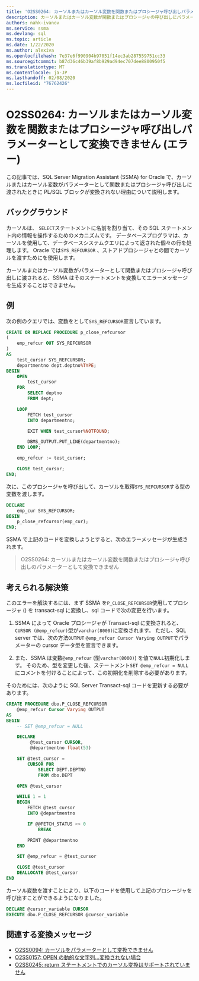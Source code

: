 ```yaml
---
title: 'O2SS0264: カーソルまたはカーソル変数を関数またはプロシージャ呼び出しパラメーターとして変換できません (エラー)'
description: カーソルまたはカーソル変数が関数またはプロシージャの呼び出しにパラメーターとして渡された場合に、SQL Server Migration Assistant (SSMA) for Oracle が PL/SQL ブロックを変換しない理由について説明します。
authors: nahk-ivanov
ms.service: ssma
ms.devlang: sql
ms.topic: article
ms.date: 1/22/2020
ms.author: alexiva
ms.openlocfilehash: 7e37e6f990904b97051f14ec3ab287559751cc33
ms.sourcegitcommit: b87d36c46b39af8b929ad94ec707dee8800950f5
ms.translationtype: MT
ms.contentlocale: ja-JP
ms.lasthandoff: 02/08/2020
ms.locfileid: "76762426"
---
```

# <a name="o2ss0264-unable-to-convert-cursor-or-cursor-variable-as-a-function-or-procedure-call-parameter-error"></a>O2SS0264: カーソルまたはカーソル変数を関数またはプロシージャ呼び出しパラメーターとして変換できません (エラー)

この記事では、SQL Server Migration Assistant (SSMA) for Oracle で、カーソルまたはカーソル変数がパラメーターとして関数またはプロシージャ呼び出しに渡されたときに PL/SQL ブロックが変換されない理由について説明します。

## <a name="background"></a>バックグラウンド

カーソルは、 `SELECT`ステートメントに名前を割り当て、その SQL ステートメント内の情報を操作するためのメカニズムです。 データベースプログラマは、カーソルを使用して、データベースシステムクエリによって返された個々の行を処理します。 Oracle では`SYS_REFCURSOR` 、ストアドプロシージャとの間でカーソルを渡すためにを使用します。

カーソルまたはカーソル変数がパラメーターとして関数またはプロシージャ呼び出しに渡されると、SSMA はそのステートメントを変換してエラーメッセージを生成することはできません。

## <a name="example"></a>例

次の例のクエリでは、変数をとして`SYS_REFCURSOR`宣言しています。

```sql
CREATE OR REPLACE PROCEDURE p_close_refcursor
(
    emp_refcur OUT SYS_REFCURSOR
)
AS
    test_cursor SYS_REFCURSOR;
    departmentno dept.deptno%TYPE;
BEGIN
    OPEN
        test_cursor
    FOR
        SELECT deptno
        FROM dept;

    LOOP
        FETCH test_cursor
        INTO departmentno;

        EXIT WHEN test_cursor%NOTFOUND;

        DBMS_OUTPUT.PUT_LINE(departmentno);
    END LOOP;

    emp_refcur := test_cursor;

    CLOSE test_cursor;
END;
```

次に、このプロシージャを呼び出して、カーソルを取得`SYS_REFCURSOR`する型の変数を渡します。

```sql
DECLARE
    emp_cur SYS_REFCURSOR;
BEGIN
    p_close_refcursor(emp_cur);
END;
```

SSMA で上記のコードを変換しようとすると、次のエラーメッセージが生成されます。

> O2SS0264: カーソルまたはカーソル変数を関数またはプロシージャ呼び出しのパラメーターとして変換できません

## <a name="possible-remedies"></a>考えられる解決策

このエラーを解決するには、まず SSMA を`P_CLOSE_REFCURSOR`使用してプロシージャ () を transact-sql に変換し、sql コードで次の変更を行います。

1. SSMA によって Oracle プロシージャが Transact-sql に変換されると、 `CURSOR (@emp_refcur)`型が`varchar(8000)`に変換されます。 ただし、SQL server では、次の方法`OUTPUT` `@emp_refcur Cursor Varying OUTPUT`でパラメーターの cursor データ型を宣言できます。

2. また、SSMA は変数`@emp_refcur` (型`varchar(8000)`) を値で`NULL`初期化します。 そのため、型を変更した後、ステートメント`SET @emp_refcur = NULL`にコメントを付けることによって、この初期化を削除する必要があります。

そのためには、次のように SQL Server Transact-sql コードを更新する必要があります。

```sql
CREATE PROCEDURE dbo.P_CLOSE_REFCURSOR
    @emp_refcur Cursor Varying OUTPUT
AS
BEGIN
    -- SET @emp_refcur = NULL

    DECLARE
         @test_cursor CURSOR,
         @departmentno float(53)

    SET @test_cursor =
        CURSOR FOR
            SELECT DEPT.DEPTNO
            FROM dbo.DEPT

    OPEN @test_cursor

    WHILE 1 = 1
    BEGIN
        FETCH @test_cursor
        INTO @departmentno

        IF @@FETCH_STATUS <> 0
            BREAK

        PRINT @departmentno
    END

    SET @emp_refcur = @test_cursor

    CLOSE @test_cursor
    DEALLOCATE @test_cursor
END
```

カーソル変数を渡すことにより、以下のコードを使用して上記のプロシージャを呼び出すことができるようになりました。

```sql
DECLARE @cursor_variable CURSOR
EXECUTE dbo.P_CLOSE_REFCURSOR @cursor_variable
```

## <a name="related-conversion-messages"></a>関連する変換メッセージ

* [O2SS0094: カーソルをパラメーターとして変換できません](o2ss0094.md)
* [O2SS0157: OPEN の動的な文字列...変換されない場合](o2ss0157.md)
* [O2SS0245: return ステートメントでのカーソル変換はサポートされていません](o2ss0245.md)
